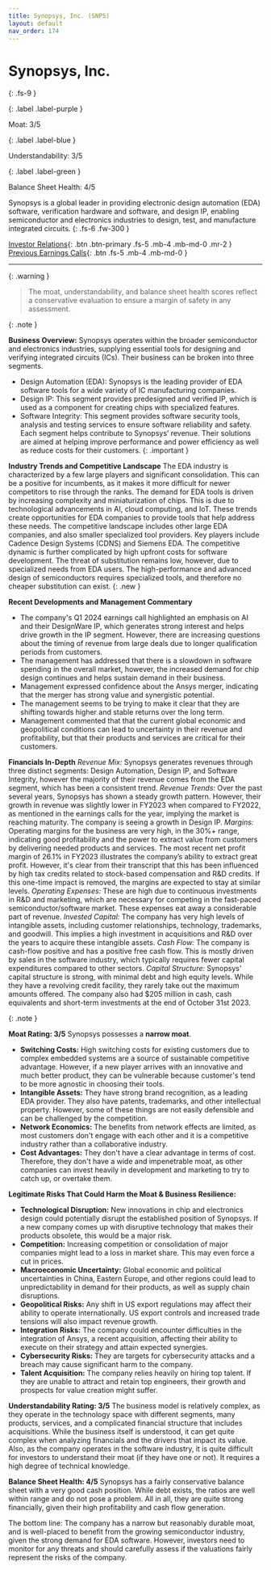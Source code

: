 ```yaml
---
title: Synopsys, Inc. (SNPS)
layout: default
nav_order: 174
---
```


# Synopsys, Inc.
{: .fs-9 }

{: .label .label-purple }

Moat: 3/5

{: .label .label-blue }

Understandability: 3/5

{: .label .label-green }

Balance Sheet Health: 4/5

Synopsys is a global leader in providing electronic design automation (EDA) software, verification hardware and software, and design IP, enabling semiconductor and electronics industries to design, test, and manufacture integrated circuits.
{: .fs-6 .fw-300 }

[Investor Relations](https://www.google.com/search?q=SNPS+investor+relations){: .btn .btn-primary .fs-5 .mb-4 .mb-md-0 .mr-2 }
[Previous Earnings Calls](https://discountingcashflows.com/company/SNPS/transcripts/){: .btn .fs-5 .mb-4 .mb-md-0 }

---

{: .warning }
>The moat, understandability, and balance sheet health scores reflect a conservative evaluation to ensure a margin of safety in any assessment.



{: .note }

**Business Overview:**
Synopsys operates within the broader semiconductor and electronics industries, supplying essential tools for designing and verifying integrated circuits (ICs).  Their business can be broken into three segments. 
*  Design Automation (EDA): Synopsys is the leading provider of EDA software tools for a wide variety of IC manufacturing companies.
*  Design IP: This segment provides predesigned and verified IP, which is used as a component for creating chips with specialized features. 
*  Software Integrity: This segment provides software security tools, analysis and testing services to ensure software reliability and safety.
Each segment helps contribute to Synopsys’ revenue. Their solutions are aimed at helping improve performance and power efficiency as well as reduce costs for their customers.
{: .important }

**Industry Trends and Competitive Landscape**
The EDA industry is characterized by a few large players and significant consolidation. This can be a positive for incumbents, as it makes it more difficult for newer competitors to rise through the ranks. 
The demand for EDA tools is driven by increasing complexity and miniaturization of chips. This is due to technological advancements in AI, cloud computing, and IoT. These trends create opportunities for EDA companies to provide tools that help address these needs.
The competitive landscape includes other large EDA companies, and also smaller specialized tool providers. Key players include Cadence Design Systems (CDNS) and Siemens EDA. The competitive dynamic is further complicated by high upfront costs for software development. The threat of substitution remains low, however, due to specialized needs from EDA users. The high-performance and advanced design of semiconductors requires specialized tools, and therefore no cheaper substitution can exist.
{: .new }

**Recent Developments and Management Commentary**
*  The company's Q1 2024 earnings call highlighted an emphasis on AI and their DesignWare IP, which generates strong interest and helps drive growth in the IP segment. However, there are increasing questions about the timing of revenue from large deals due to longer qualification periods from customers.
*  The management has addressed that there is a slowdown in software spending in the overall market, however, the increased demand for chip design continues and helps sustain demand in their business.
*  Management expressed confidence about the Ansys merger, indicating that the merger has strong value and synergistic potential.
*  The management seems to be trying to make it clear that they are shifting towards higher and stable returns over the long term.
*  Management commented that that the current global economic and geopolitical conditions can lead to uncertainty in their revenue and profitability, but that their products and services are critical for their customers.

**Financials In-Depth**
*Revenue Mix:* Synopsys generates revenues through three distinct segments: Design Automation, Design IP, and Software Integrity, however the majority of their revenue comes from the EDA segment, which has been a consistent trend.
*Revenue Trends:* Over the past several years, Synopsys has shown a steady growth pattern. However, their growth in revenue was slightly lower in FY2023 when compared to FY2022, as mentioned in the earnings calls for the year, implying the market is reaching maturity. The company is seeing a growth in Design IP.
*Margins:* Operating margins for the business are very high, in the 30%+ range, indicating good profitability and the power to extract value from customers by delivering needed products and services. The most recent net profit margin of 26.1% in FY2023 illustrates the company’s ability to extract great profit. However, it's clear from their transcript that this has been influenced by high tax credits related to stock-based compensation and R&D credits. If this one-time impact is removed, the margins are expected to stay at similar levels.
*Operating Expenses:* These are high due to continuous investments in R&D and marketing, which are necessary for competing in the fast-paced semiconductor/software market. These expenses eat away a considerable part of revenue.
*Invested Capital:* The company has very high levels of intangible assets, including customer relationships, technology, trademarks, and goodwill. This implies a high investment in acquisitions and R&D over the years to acquire these intangible assets.
*Cash Flow:* The company is cash-flow positive and has a positive free cash flow. This is mostly driven by sales in the software industry, which typically requires fewer capital expenditures compared to other sectors.
*Capital Structure:* Synopsys' capital structure is strong, with minimal debt and high equity levels. While they have a revolving credit facility, they rarely take out the maximum amounts offered. The company also had $205 million in cash, cash equivalents and short-term investments at the end of October 31st 2023.

{: .note }

**Moat Rating: 3/5**
Synopsys possesses a **narrow moat**.
*   **Switching Costs:** High switching costs for existing customers due to complex embedded systems are a source of sustainable competitive advantage. However, if a new player arrives with an innovative and much better product, they can be vulnerable because customer's tend to be more agnostic in choosing their tools. 
*   **Intangible Assets:**  They have strong brand recognition, as a leading EDA provider. They also have patents, trademarks, and other intellectual property. However, some of these things are not easily defensible and can be challenged by the competition.
*   **Network Economics:** The benefits from network effects are limited, as most customers don't engage with each other and it is a competitive industry rather than a collaborative industry.
*   **Cost Advantages:** They don't have a clear advantage in terms of cost. 
Therefore, they don't have a wide and impenetrable moat, as other companies can invest heavily in development and marketing to try to catch up, or overtake them.

**Legitimate Risks That Could Harm the Moat & Business Resilience:**
*   **Technological Disruption:** New innovations in chip and electronics design could potentially disrupt the established position of Synopsys. If a new company comes up with disruptive technology that makes their products obsolete, this would be a major risk.
*   **Competition:** Increasing competition or consolidation of major companies might lead to a loss in market share. This may even force a cut in prices.
*   **Macroeconomic Uncertainty:** Global economic and political uncertainties in China, Eastern Europe, and other regions could lead to unpredictability in demand for their products, as well as supply chain disruptions.
*   **Geopolitical Risks:** Any shift in US export regulations may affect their ability to operate internationally. US export controls and increased trade tensions will also impact revenue growth.
*   **Integration Risks:** The company could encounter difficulties in the integration of Ansys, a recent acquisition, affecting their ability to execute on their strategy and attain expected synergies.
*   **Cybersecurity Risks:** They are targets for cybersecurity attacks and a breach may cause significant harm to the company.
*  **Talent Acquisition:** The company relies heavily on hiring top talent. If they are unable to attract and retain top engineers, their growth and prospects for value creation might suffer.

**Understandability Rating: 3/5**
The business model is relatively complex, as they operate in the technology space with different segments, many products, services, and a complicated financial structure that includes acquisitions. While the business itself is understood, it can get quite complex when analyzing financials and the drivers that impact its value.
Also, as the company operates in the software industry, it is quite difficult for investors to understand their moat (if they have one or not). It requires a high degree of technical knowledge.

**Balance Sheet Health: 4/5**
Synopsys has a fairly conservative balance sheet with a very good cash position. While debt exists, the ratios are well within range and do not pose a problem. All in all, they are quite strong financially, given their high profitability and cash flow generation.

The bottom line:
The company has a narrow but reasonably durable moat, and is well-placed to benefit from the growing semiconductor industry, given the strong demand for EDA software. However, investors need to monitor for any threats and should carefully assess if the valuations fairly represent the risks of the company.
